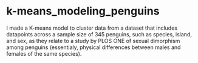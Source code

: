 # k-means_modeling_penguins
I made a K-means model to cluster data from a dataset that includes datapoints across a sample size of 345 penguins, such as species, island, and sex, as they relate to a study by PLOS ONE of sexual dimorphism among penguins (essentialy, physical differences between males and females of the same species).

